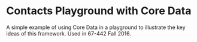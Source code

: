 Contacts Playground with Core Data
===
A simple example of using Core Data in a playground to illustrate the key ideas of this framework.  Used in 67-442 Fall 2016.